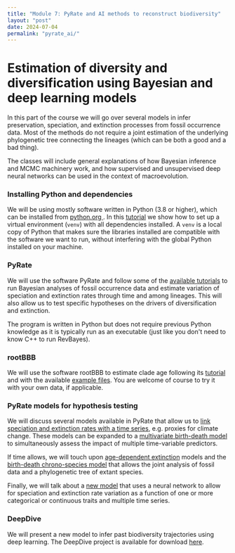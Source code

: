 ```yaml
---
title: "Module 7: PyRate and AI methods to reconstruct biodiversity"
layout: "post" 
date: 2024-07-04
permalink: "pyrate_ai/"
---
```


# Estimation of diversity and diversification using Bayesian and deep learning models

In this part of the course we will go over several models in infer preservation, speciation, and extinction processes from fossil occurrence data. Most of the methods do not require a joint estimation of the underlying phylogenetic tree connecting the lineages (which can be both a good and a bad thing).

The classes will include general explanations of how Bayesian inference and MCMC machinery work, and how supervised and unsupervised deep neural networks can be used in the context of macroevolution. 

### Installing Python and dependencies

We will be using mostly software written in Python (3.8 or higher), which can be installed from [python.org ](https://www.python.org/downloads/). In this [tutorial](https://github.com/dsilvestro/PyRate/blob/master/tutorials/pyrate_tutorial_0.md) we show how to set up a virtual environment (`venv`) with all dependencies installed. A `venv` is a local copy of Python that makes sure the libraries installed are compatible with the software we want to run, without interfering with the global Python installed on your machine. 


### PyRate

We will use the software PyRate and follow some of the [available tutorials](https://github.com/dsilvestro/PyRate/tree/master/tutorials#pyrate-tutorials---index) to run Bayesian analyses of fossil occurrence data and estimate variation of speciation and extinction rates through time and among lineages. This will also allow us to test specific hypotheses on the drivers of diversification and extinction. 

The program is written in Python but does not require previous Python knowledge as it is typically run as an executable (just like you don't need to know C++ to run RevBayes).


### rootBBB

We will use the software rootBBB to estimate clade age following its [tutorial](https://github.com/dsilvestro/rootBBB#readme) and with the available [example files](https://github.com/dsilvestro/rootBBB/tree/master/example_data). You are welcome of course to try it with your own data, if applicable. 

 
### PyRate models for hypothesis testing

We will discuss several models available in PyRate that allow us to [link speciation and extinction rates with a time series](https://github.com/dsilvestro/PyRate/blob/master/tutorials/pyrate_tutorial_2.md#birth-death-models-with-time-continuous-correlates), e.g. proxies for climate change. 
These models can be expanded to a [multivariate birth-death model](https://github.com/dsilvestro/PyRate/blob/master/tutorials/pyrate_tutorial_4.md#the-multivariate-birth-death-model-mbd) to simultaneously assess the impact of multiple time-variable predictors. 

If time allows, we will touch upon [age-dependent extinction](https://github.com/dsilvestro/PyRate/blob/master/tutorials/pyrate_tutorial_4.md#age-dependent-extinction-ade-models) models and the [birth-death chrono-species model](https://github.com/dsilvestro/PyRate/blob/master/tutorials/pyrate_tutorial_4.md#the-birth-death-chronospecies-bdc-model) that allows the joint analysis of fossil data and a phylogenetic tree of extant species.

Finally, we will talk about a [new model](https://github.com/dsilvestro/PyRate/blob/master/tutorials/pyrate_tutorial_bdnn.md#the-bdnn-model) that uses a neural network to allow for speciation and extinction rate variation as a function of one or more categorical or continuous traits and multiple time series. 

### DeepDive

We will present a new model to infer past biodiversity trajectories using deep learning. The DeepDive project is available for download [here](https://github.com/DeepDive-project). 
 

